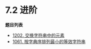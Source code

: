 # 7.2 进阶

**题目列表**

- [1202. 交换字符串中的元素](https://leetcode.cn/problems/smallest-string-with-swaps/description/)
- [1061. 按字典序排列最小的等效字符串](https://leetcode.cn/problems/lexicographically-smallest-equivalent-string/description/)
